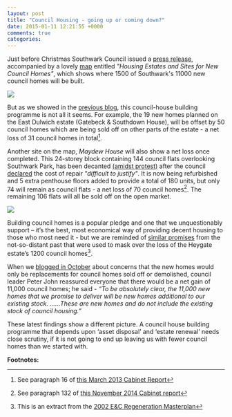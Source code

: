 ```yaml
---
layout: post
title: "Council Housing - going up or coming down?"
date: 2015-01-11 12:21:55 +0000
comments: true
categories: 
---
```

Just before Christmas Southwark Council issued a [press release](http://www.southwark.gov.uk/news/article/1878/southwark_maps_out_1500_new_council_homes_in_just_four_years_as_part_of_the_most_ambitious_council_house_build_in_the_country), accompanied by a lovely [map](http://www.southwark.gov.uk/download/downloads/id/11416/housing_estates_and_sites_for_new_council_homes) entitled _"Housing Estates and Sites for New Council Homes"_, which shows where 1500 of Southwark's 11000 new council homes will be built.  

![](http://www.insidehousing.co.uk/Pictures/web/y/z/m/New-Council-Homes-deliver_633.jpg)

But as we showed in the [previous blog](/2014-12-06-11000-new-private-and-social-council-homes-on-target/), this council-house building programme is not all it seems. For example, the 19 new homes planned on the East Dulwich estate (Gatebeck & Southdown House), will be offset by 50 council homes which are being sold off on other parts of the estate - a net loss of 31 council homes in total[^1].

Another site on the map, _Maydew House_ will also show a net loss once completed. This 24-storey block containing 144 council flats overlooking Southwark Park, has been decanted [(amidst protest)](https://www.facebook.com/pages/Save-Maydew-House/316012601837) after the council [declared](http://www.southwarknews.co.uk/00,news,20152,440,00.htm) the cost of repair _"difficult to justify"_. It is now being refurbished and 5 extra penthouse floors added to provide a total of 180 units, but only 74 will remain as council flats - a net loss of 70 council homes[^2]. The remaining 106 flats will all be sold off on the open market.

![](http://s0.geograph.org.uk/geophotos/02/70/11/2701156_6a4b82c2.jpg)
 
Building council homes is a popular pledge and one that we unquestionably support – it’s the best, most economical way of providing decent housing to those who most need it - but we are reminded of [similar promises](http://crappistmartin.github.io/images/500newhomes.png) from the not-so-distant past that were used to mask over the loss of the Heygate estate’s 1200 council homes[^3].   

When we [blogged in October](/2014-10-04-lets-talk-about-peters-promises/) about concerns that the new homes would only be replacements for council homes  sold off or demolished,  council leader Peter John reassured everyone that there would be a net gain of 11,000 council homes; he said - 
_“To be absolutely clear, the 11,000 new homes that we promise to deliver will be new homes additional to our existing stock. ……These are new homes and do not include the existing stock of council housing.”_  

These latest findings show a different picture.  A council house building programme that depends upon ‘asset disposal’ and ‘estate renewal’ needs close scrutiny, if it is not going to end up leaving us with fewer council homes than we started with.


__Footnotes:__

[^1]: See paragraph 16 of [this March 2013 Cabinet Report](http://moderngov.southwark.gov.uk/documents/s36276/Report%20East%20Dulwich%20Estate%20Regeneration%20Scheme%20and%20Scheme%20Finance%20Update.pdf)
[^2]: See paragraph 132 of [this November 2014 Cabinet report](http://moderngov.southwark.gov.uk/documents/s49973/Report%20Qtr%202%202014-15%20Capital%20Monitor.pdf)
[^3]: This is an extract from the [2002 E&C Regeneration Masterplan](https://www.scribd.com/doc/198503633/EandC-RegenMk1SLRplans)
